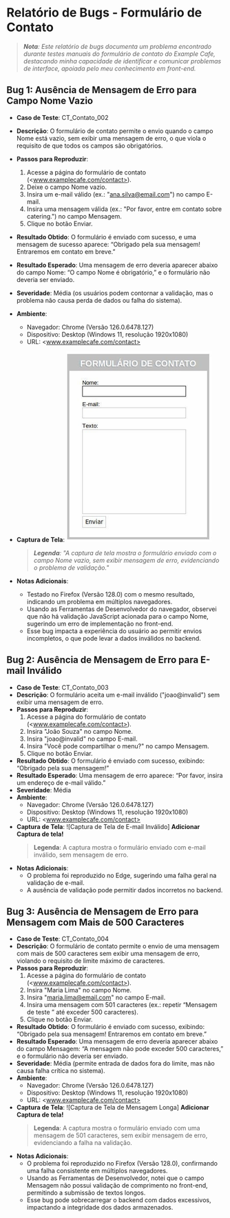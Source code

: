 # Relatório de Bugs - Formulário de Contato

> _**Nota**: Este relatório de bugs documenta um problema encontrado durante testes manuais do formulário de contato do Example Cafe, destacando minha capacidade de identificar e comunicar problemas de interface, apoiada pelo meu conhecimento em front-end._

## Bug 1: Ausência de Mensagem de Erro para Campo Nome Vazio

- **Caso de Teste**: CT_Contato_002
- **Descrição**: O formulário de contato permite o envio quando o campo Nome está vazio, sem exibir uma mensagem de erro, o que viola o requisito de que todos os campos são obrigatórios.
- **Passos para Reproduzir**:
  1. Acesse a página do formulário de contato (<www.examplecafe.com/contact>).
  1. Deixe o campo Nome vazio.
  1. Insira um e-mail válido (ex.: "<ana.silva@email.com>") no campo E-mail.
  1. Insira uma mensagem válida (ex.: "Por favor, entre em contato sobre catering.") no campo Mensagem.
  1. Clique no botão Enviar.
- **Resultado Obtido**: O formulário é enviado com sucesso, e uma mensagem de sucesso aparece: “Obrigado pela sua mensagem! Entraremos em contato em breve.”
- **Resultado Esperado**: Uma mensagem de erro deveria aparecer abaixo do campo Nome: “O campo Nome é obrigatório,” e o formulário não deveria ser enviado.
- **Severidade**: Média (os usuários podem contornar a validação, mas o problema não causa perda de dados ou falha do sistema).
- **Ambiente**:

  - Navegador: Chrome (Versão 126.0.6478.127)
  - Dispositivo: Desktop (Windows 11, resolução 1920x1080)
  - URL: <www.examplecafe.com/contact>

- **Captura de Tela**:
  ![Error Screenshot](screenshots/bugForm.png)

  > _**Legenda**: "A captura de tela mostra o formulário enviado com o campo Nome vazio, sem exibir mensagem de erro, evidenciando o problema de validação."_

- **Notas Adicionais**:
  - Testado no Firefox (Versão 128.0) com o mesmo resultado, indicando um problema em múltiplos navegadores.
  - Usando as Ferramentas de Desenvolvedor do navegador, observei que não há validação JavaScript acionada para o campo Nome, sugerindo um erro de implementação no front-end.
  - Esse bug impacta a experiência do usuário ao permitir envios incompletos, o que pode levar a dados inválidos no backend.

## Bug 2: Ausência de Mensagem de Erro para E-mail Inválido

- **Caso de Teste**: CT_Contato_003
- **Descrição**: O formulário aceita um e-mail inválido ("joao@invalid") sem exibir uma mensagem de erro.
- **Passos para Reproduzir**:
  1. Acesse a página do formulário de contato (<www.examplecafe.com/contact>).
  2. Insira "João Souza" no campo Nome.
  3. Insira "joao@invalid" no campo E-mail.
  4. Insira "Você pode compartilhar o menu?" no campo Mensagem.
  5. Clique no botão Enviar.
- **Resultado Obtido**: O formulário é enviado com sucesso, exibindo: “Obrigado pela sua mensagem!”
- **Resultado Esperado**: Uma mensagem de erro aparece: “Por favor, insira um endereço de e-mail válido.”
- **Severidade**: Média
- **Ambiente**:
  - Navegador: Chrome (Versão 126.0.6478.127)
  - Dispositivo: Desktop (Windows 11, resolução 1920x1080)
  - URL: <www.examplecafe.com/contact>
- **Captura de Tela**:
  ![Captura de Tela de E-mail Inválido] **Adicionar Captura de tela!**
  > **Legenda**: A captura mostra o formulário enviado com e-mail inválido, sem mensagem de erro.
- **Notas Adicionais**:
  - O problema foi reproduzido no Edge, sugerindo uma falha geral na validação de e-mail.
  - A ausência de validação pode permitir dados incorretos no backend.

## Bug 3: Ausência de Mensagem de Erro para Mensagem com Mais de 500 Caracteres

- **Caso de Teste**: CT_Contato_004
- **Descrição**: O formulário de contato permite o envio de uma mensagem com mais de 500 caracteres sem exibir uma mensagem de erro, violando o requisito de limite máximo de caracteres.
- **Passos para Reproduzir**:
  1. Acesse a página do formulário de contato (<www.examplecafe.com/contact>).
  2. Insira "Maria Lima" no campo Nome.
  3. Insira "<maria.lima@email.com>" no campo E-mail.
  4. Insira uma mensagem com 501 caracteres (ex.: repetir “Mensagem de teste ” até exceder 500 caracteres).
  5. Clique no botão Enviar.
- **Resultado Obtido**: O formulário é enviado com sucesso, exibindo: “Obrigado pela sua mensagem! Entraremos em contato em breve.”
- **Resultado Esperado**: Uma mensagem de erro deveria aparecer abaixo do campo Mensagem: “A mensagem não pode exceder 500 caracteres,” e o formulário não deveria ser enviado.
- **Severidade**: Média (permite entrada de dados fora do limite, mas não causa falha crítica no sistema).
- **Ambiente**:
  - Navegador: Chrome (Versão 126.0.6478.127)
  - Dispositivo: Desktop (Windows 11, resolução 1920x1080)
  - URL: <www.examplecafe.com/contact>
- **Captura de Tela**:
  ![Captura de Tela de Mensagem Longa] **Adicionar Captura de tela!**
  > **Legenda**: A captura mostra o formulário enviado com uma mensagem de 501 caracteres, sem exibir mensagem de erro, evidenciando a falha na validação.
- **Notas Adicionais**:
  - O problema foi reproduzido no Firefox (Versão 128.0), confirmando uma falha consistente em múltiplos navegadores.
  - Usando as Ferramentas de Desenvolvedor, notei que o campo Mensagem não possui validação de comprimento no front-end, permitindo a submissão de textos longos.
  - Esse bug pode sobrecarregar o backend com dados excessivos, impactando a integridade dos dados armazenados.
